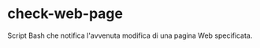 check-web-page
==============

Script Bash che notifica l'avvenuta modifica di una pagina Web specificata.
